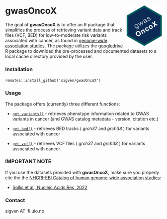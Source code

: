 &nbsp;

# gwasOncoX <a href="https://sigven.github.io/gwasOncoX/"><img src="man/figures/logo.png" align="right" height="130" width="113"/></a>

The goal of **gwasOncoX** is to offer an R package that simplifies the process of retrieving variant data and track files (VCF, BED) for low-to-moderate risk variants associated with cancer, as found in [genome-wide association studies](https://www.ebi.ac.uk/gwas/). The package utilizes the [googledrive](https://googledrive.tidyverse.org/) R package to download the pre-processed and documented datasets to a local cache directory provided by the user.

### Installation

`remotes::install_github('sigven/gwasOncoX')`

### Usage

The package offers (currently) three different functions:

-   [`get_variants()`](https://sigven.github.io/gwasOncoX/reference/get_variants.html) - retrieves phenotype information related to GWAS variants in cancer (and GWAS catalog metadata - version, citation etc.)

-   [`get_bed()`](https://sigven.github.io/gwasOncoX/reference/get_bed.html) - retrieves BED tracks ( *grch37* and *grch38* ) for variants associated with cancer

-   [`get_vcf()`](https://sigven.github.io/gwasOncoX/reference/get_vcf.html) - retrieves VCF files ( *grch37* and *grch38* ) for variants associated with cancer.

### IMPORTANT NOTE

If you use the datasets provided with **gwasOncoX**, make sure you properly cite the the [NHGRI-EBI Catalog of human genome-wide association studies](https://www.ebi.ac.uk/gwas/docs/about):

-   [Sollis et al., Nucleic Acids Res, 2022](https://pubmed.ncbi.nlm.nih.gov/36350656/)

### Contact

sigven AT ifi.uio.no
